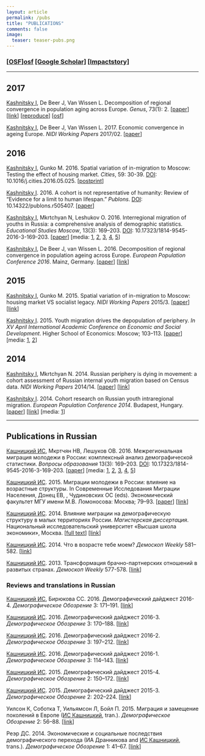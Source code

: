```yaml
---
layout: article
permalink: /pubs
title: "PUBLICATIONS"
comments: false
image:
  teaser: teaser-pubs.png
---
```


### [[OSF]][osf] [[Google Scholar]][gs] [[Impactstory]][is]

***

## 2017

[Kashnitsky I](https://ikashnitsky.github.io/me), De Beer J, Van Wissen L. Decomposition of regional convergence in population aging across Europe. *Genus*, 73(1): 2. 
[[paper](/doc/pubs/1705-genus-ik.pdf)] 
[[link](https://doi.org/10.1186/s41118-017-0018-2)] 
[[reproduce](https://github.com/ikashnitsky/genus-2017)] 
[[osf](https://osf.io/z6fym/)]   


[Kashnitsky I](https://ikashnitsky.github.io/me), De Beer J, Van Wissen L. 2017. Economic convergence in ageing Europe. *NIDI Working Papers* 2017/02. 
[[paper](/doc/pubs/1702-nidi-wp-ik.pdf)]  

## 2016

[Kashnitsky I](https://ikashnitsky.github.io/me), Gunko M. 2016. Spatial variation of in-migration to Moscow: Testing the effect of housing market. *Cities*, 59: 30-39. [DOI](https://doi.org/10.1016/j.cities.2016.05.025): 10.1016/j.cities.2016.05.025. [[postprint](/doc/pubs/1611-cities-ik.pdf)]  

[Kashnitsky I](https://ikashnitsky.github.io/me). 2016. A cohort is not representative of humanity: Review of “Evidence for a limit to human lifespan.” *Publons*. [DOI](https://doi.org/10.14322/publons.r505407): 10.14322/publons.r505407. 
[[paper](/doc/pubs/1610-publons-ik.pdf)]  

[Kashnitsky I](https://ikashnitsky.github.io/me), Mkrtchyan N, Leshukov O. 2016. Interregional migration of youths in Russia: a comprehensive analysis of demographic statistics. *Educational Studies Moscow*, 13(3): 169–203. [DOI](https://doi.org/10.17323/1814-9545-2016-3-169-203): 10.17323/1814-9545-2016-3-169-203. 
[[paper](/doc/pubs/1609-esm-ik.pdf)] 
[media: 
[1](http://www.bbc.com/russian/news-37455100), 
[2](http://mel.fm/2016/09/26/spb), 
[3](https://yodnews.ru/2016/09/30/kuda-uezzhaet-rossijskaya-molodezh), 
[4](https://www.riatomsk.ru/article/20160926/tomskaya-oblastj-v-liderah-po-privlecheniyu-molodezhi-iz-drugih-regionov), 
[5](http://nsk.rbc.ru/nsk/freenews/57f114d09a794750fb16da29)]  

[Kashnitsky I](https://ikashnitsky.github.io/me), De Beer J, van Wissen L. 2016. Decomposition of regional convergence in population ageing across Europe. *European Population Conference 2016*. Mainz, Germany. [[paper](/doc/pubs/1609-epc-ik.pdf)] 
[[link](http://epc2016.princeton.edu/abstracts/161065)]   

## 2015

[Kashnitsky I](https://ikashnitsky.github.io/me), Gunko M. 2015. Spatial variation of in-migration to Moscow: housing market VS socialist legacy. *NIDI Working Papers* 2015/3. 
[[paper](/doc/pubs/1511-nidi-wp-ik.pdf)] 
[[link](http://www.nidi.nl/shared/content/output/papers/nidi-wp-2015-03.pdf)]  

[Kashnitsky I](https://ikashnitsky.github.io/me). 2015. Youth migration drives the depopulation of periphery. *In XV April International Academic Conference on Economic and Social Development*. Higher School of Economics: Moscow; 103–113. 
[[paper](/doc/pubs/1501-hse-april-ik.pdf)] 
[media: 
[1](https://iq.hse.ru/news/177667817.html),
[2](http://echo.msk.ru/programs/poehali/1295190-echo)]  

## 2014

[Kashnitsky I](https://ikashnitsky.github.io/me), Mkrtchyan N. 2014. Russian periphery is dying in movement: a cohort assessment of Russian internal youth migration based on Census data. *NIDI Working Papers* 2014/14. 
[[paper](/doc/pubs/1412-nidi-wp-ik.pdf)] 
[[link](www.nidi.nl/shared/content/output/papers/nidi-wp-2014-14.pdf)]  

[Kashnitsky I](https://ikashnitsky.github.io/me). 2014. Cohort research on Russian youth intraregional migration. *European Population Conference 2014*. Budapest, Hungary. 
[[paper](/doc/pubs/1406-epc-ik.pdf)] 
[[link](http://epc2014.princeton.edu/papers/140465)] 
[media: 
[1](http://bg.ru/society/v_rossii_vymirajut_melkie_goroda-22208)]  


***

## Publications in Russian

[Кашницкий ИС](https://ikashnitsky.github.io/me), Мкртчян НВ, Лешуков ОВ. 2016. Межрегиональная миграция молодежи в России: комплексный анализ демографической статистики. *Вопросы образования* 13(3): 169–203. [DOI](https://doi.org/10.17323/1814-9545-2016-3-169-203): 10.17323/1814-9545-2016-3-169-203. 
[[paper](/doc/pubs/1609-esm-ru-ik.pdf)] 
[media: 
[1](http://www.bbc.com/russian/news-37455100), 
[2](http://mel.fm/2016/09/26/spb), 
[3](https://yodnews.ru/2016/09/30/kuda-uezzhaet-rossijskaya-molodezh), 
[4](https://www.riatomsk.ru/article/20160926/tomskaya-oblastj-v-liderah-po-privlecheniyu-molodezhi-iz-drugih-regionov), 
[5](http://nsk.rbc.ru/nsk/freenews/57f114d09a794750fb16da29)]  

[Кашницкий ИС](https://ikashnitsky.github.io/me). 2015. Миграции молодежи в России: влияние на возрастные структуры. In Современные Исследования Миграции Населения, Донец ЕВ, , Чудиновских ОС (eds). Экономический факультет МГУ имени М.В. Ломоносова: Москва; 79–93. 
[[paper](/doc/pubs/1501-msu-ik.pdf)]
[[link](http://www.econ.msu.ru/sys/raw.php?o=30120&p=attachment)]

[Кашницкий ИС](https://ikashnitsky.github.io/me). 2014. Влияние миграции на демографическую структуру в малых территориях России. *Магистерская диссертация*. Национальный исследовательский университет «Высшая школа экономики», Москва. 
[[full text](/doc/pubs/1406-hse-master-ik.pdf)] 
[[link](https://www.hse.ru/edu/vkr/125155517)]

[Кашницкий ИС](https://ikashnitsky.github.io/me). 2014. Что в возрасте тебе моем? *Демоскоп Weekly* 581–582. 
[[link](http://demoscope.ru/weekly/2014/0581/tema01.php)]

[Кашницкий ИС](https://ikashnitsky.github.io/me). 2013. Трансформация брачно-партнерских отношений в развитых странах. *Демоскоп Weekly* 577-578. 
[[link](http://demoscope.ru/weekly/2013/0577/student01.php)]




### Reviews and translations in Russian

[Кашницкий ИС](https://ikashnitsky.github.io/me), Бирюкова СС. 2016. Демографический дайджест 2016-4. *Демографическое Обозрение* 3: 171–191. 
[[link](https://demreview.hse.ru/2016--4/202163189.html)]

[Кашницкий ИС](https://ikashnitsky.github.io/me). 2016. Демографический дайджест 2016-3. *Демографическое Обозрение* 3: 170–188. 
[[link](https://demreview.hse.ru/2016--3/196886615.html)]

[Кашницкий ИС](https://ikashnitsky.github.io/me). 2016. Демографический дайджест 2016-2. *Демографическое Обозрение* 3: 197–212. 
[[link](https://demreview.hse.ru/2016--2/190973840.html)]

[Кашницкий ИС](https://ikashnitsky.github.io/me). 2016. Демографический дайджест 2016-1. *Демографическое Обозрение* 3: 114–143.
[[link](https://demreview.hse.ru/2016--1/185829684.html)]

[Кашницкий ИС](https://ikashnitsky.github.io/me). 2015. Демографический дайджест 2015-4. *Демографическое Обозрение* 2: 150–172. 
[[link](https://demreview.hse.ru/2015–4/179986337.html)]

[Кашницкий ИС](https://ikashnitsky.github.io/me). 2015. Демографический дайджест 2015-3. *Демографическое Обозрение* 2: 202–224. 
[[link](https://demreview.hse.ru/2015--3/174844051.html)]

Уилсон К, Соботка Т, Уильямсон Л, Бойл П. 2015. Миграция и замещение поколений в Европе ([ИС Кашницкий](https://ikashnitsky.github.io/me), tran.). *Демографическое Обозрение* 2: 56–88. 
[[link](http://demreview.hse.ru/2015–1/163566778.html)]

Реэр ДС. 2014. Экономические и социальные последствия демографического перехода (ИА Дранникова and [ИС Кашницкий](https://ikashnitsky.github.io/me), trans.). *Демографическое Обозрение* 1: 41–67. 
[[link](https://demreview.hse.ru/2014--4/150230090.html)]







[osf]: https://osf.io/n6usx/
[gs]: https://scholar.google.nl/citations?hl=en&user=tSQW1XYAAAAJ&imq=Ilya+Kashnitsky&btnA=1
[is]: https://impactstory.org/u/0000-0003-1835-8687
